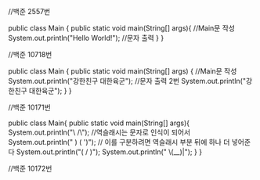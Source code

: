 //백준 2557번 

public class Main { 
    public static void main(String[] args){ //Main문 작성
        System.out.println("Hello World!"); //문자 출력
    }
}


//백준 10718번

public class Main { 
    public static void main(String[] args) { //Main문 작성
    System.out.println("강한친구 대한육군");  //문자 출력 2번
    System.out.println("강한친구 대한육군");
    } 
  }
  
//백준 10171번

public class Main{
    public static void main(String[] args){
        System.out.println("\\    /\\"); //역슬래시는 문자로 인식이 되어서
        System.out.println(" )  ( ')");  // 이를 구분하려면 역슬래시 부분 뒤에 하나 더 넣어준다
        System.out.println("(  /  )");
        System.out.println(" \\(__)|");
    }
}

//백준 10172번
